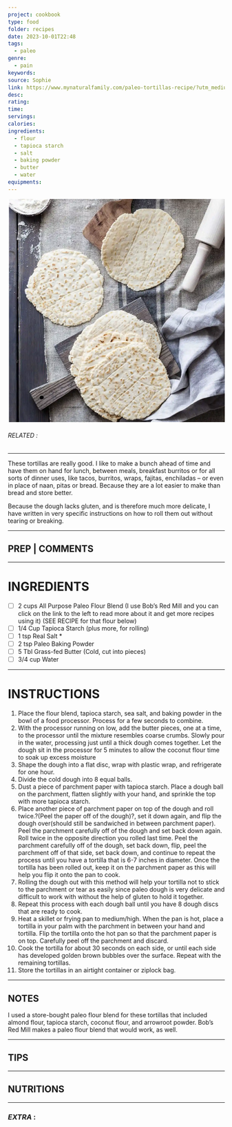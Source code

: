 ```yaml
---
project: cookbook
type: food
folder: recipes
date: 2023-10-01T22:48
tags:
  - paleo
genre:
  - pain
keywords: 
source: Sophie
link: https://www.mynaturalfamily.com/paleo-tortillas-recipe/?utm_medium=social&utm_source=pinterest&utm_campaign=tailwind_smartloop&utm_content=smartloop&utm_term=58022694#tasty-recipes-69113
desc: 
rating: 
time: 
servings: 
calories: 
ingredients:
  - flour
  - tapioca starch
  - salt
  - baking powder
  - butter
  - water
equipments:
---
```


![IMAGE](image_640.png)

###### *RELATED* : 
---
These tortillas are really good. I like to make a bunch ahead of time and have them on hand for lunch, between meals, breakfast burritos or for all sorts of dinner uses, like tacos, burritos, wraps, fajitas, enchiladas – or even in place of naan, pitas or bread. Because they are a lot easier to make than bread and store better.

  

Because the dough lacks gluten, and is therefore much more delicate, I have written in very specific instructions on how to roll them out without tearing or breaking.

---
## PREP | COMMENTS



---
# INGREDIENTS

- [ ] 2 cups All Purpose Paleo Flour Blend (I use Bob’s Red Mill and you can click on the link to the left to read more about it and get more recipes using it) (SEE RECIPE for that flour below)
- [ ] 1/4 Cup Tapioca Starch (plus more, for rolling)
- [ ] 1 tsp Real Salt *
- [ ] 2 tsp Paleo Baking Powder
- [ ] 5 Tbl Grass-fed Butter (Cold, cut into pieces)
- [ ] 3/4 cup Water

---
# INSTRUCTIONS

1. Place the flour blend, tapioca starch, sea salt, and baking powder in the bowl of a food processor. Process for a few seconds to combine.
2. With the processor running on low, add the butter pieces, one at a time, to the processor until the mixture resembles coarse crumbs. Slowly pour in the water, processing just until a thick dough comes together. Let the dough sit in the processor for 5 minutes to allow the coconut flour time to soak up excess moisture
3. Shape the dough into a flat disc, wrap with plastic wrap, and refrigerate for one hour.
4. Divide the cold dough into 8 equal balls.
5. Dust a piece of parchment paper with tapioca starch. Place a dough ball on the parchment, flatten slightly with your hand, and sprinkle the top with more tapioca starch.
6. Place another piece of parchment paper on top of the dough and roll twice.?(Peel the paper off of the dough)?, set it down again, and flip the dough over(should still be sandwiched in between parchment paper). Peel the parchment carefully off of the dough and set back down again. Roll twice in the opposite direction you rolled last time. Peel the parchment carefully off of the dough, set back down, flip, peel the parchment off of that side, set back down, and continue to repeat the process until you have a tortilla that is 6-7 inches in diameter. Once the tortilla has been rolled out, keep it on the parchment paper as this will help you flip it onto the pan to cook.
7. Rolling the dough out with this method will help your tortilla not to stick to the parchment or tear as easily since paleo dough is very delicate and difficult to work with without the help of gluten to hold it together.
8. Repeat this process with each dough ball until you have 8 dough discs that are ready to cook.
9. ​Hea​t a skillet or frying pan to medium/high. When the pan is hot, place a tortilla in your palm with the parchment in between your hand and tortilla. Flip the tortilla onto the hot pan so that the parchment paper is on top. Carefully peel off the parchment and discard.
10. Cook the tortilla for about 30 seconds on each side, or until each side has developed golden brown bubbles over the surface. Repeat with the remaining tortillas.
11. Store the tortillas in an airtight container or ziplock bag.

---
## NOTES

I used a store-bought paleo flour blend for these tortillas that included almond flour, tapioca starch, coconut flour, and arrowroot powder. Bob’s Red Mill makes a paleo flour blend that would work, as well.

---
## TIPS



---
## NUTRITIONS



---
### *EXTRA* :



